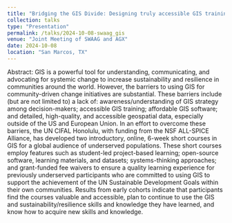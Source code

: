 ```yaml
---
title: "Bridging the GIS Divide: Designing truly accessible GIS training for underserved communities"
collection: talks
type: "Presentation"
permalink: /talks/2024-10-08-swaag_gis
venue: "Joint Meeting of SWAAG and AGX"
date: 2024-10-08
location: "San Marcos, TX"
---
```


Abstract: GIS is a powerful tool for understanding, communicating, and advocating for systemic change to increase sustainability and resilience in communities around the world. However, the barriers to using GIS for community-driven change initiatives are substantial. These barriers include (but are not limited to) a lack of: awareness/understanding of GIS strategy among decision-makers; accessible GIS training; affordable GIS software; and detailed, high-quality, and accessible geospatial data, especially outside of the US and European Union. In an effort to overcome these barriers, the UN CIFAL Honolulu, with funding from the NSF ALL-SPICE Alliance, has developed two introductory, online, 6-week short courses in GIS for a global audience of underserved populations. These short courses employ features such as student-led project-based learning; open-source software, learning materials, and datasets; systems-thinking approaches; and grant-funded fee waivers to ensure a quality learning experience for previously underserved participants who are committed to using GIS to support the achievement of the UN Sustainable Development Goals within their own communities. Results from early cohorts indicate that participants find the courses valuable and accessible, plan to continue to use the GIS and sustainability/resilience skills and knowledge they have learned, and know how to acquire new skills and knowledge.
